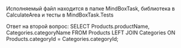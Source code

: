 Исполняемый файл находится в папке MindBoxTask, библиотека в CalculateArea и тесты в MindBoxTask.Tests

Ответ на второй вопрос:
SELECT Products.productName, Categories.categoryName
FROM Products LEFT JOIN Categories ON Products.categoryId = Categories.categoryId;
